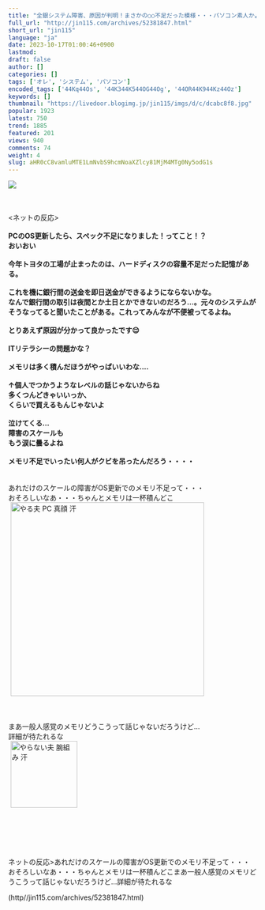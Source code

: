 ```yaml
---
title: "全銀システム障害、原因が判明！まさかの○○不足だった模様・・・パソコン素人かよｗｗｗｗ "
full_url: "http://jin115.com/archives/52381847.html"
short_url: "jin115"
language: "ja"
date: 2023-10-17T01:00:46+0900
lastmod: 
draft: false
author: []
categories: []
tags: ['オレ', 'システム', 'パソコン']
encoded_tags: ['44Kq44Os', '44K344K544OG44Og', '44OR44K944Kz44Oz']
keywords: []
thumbnail: "https://livedoor.blogimg.jp/jin115/imgs/d/c/dcabc8f8.jpg"
popular: 1923
latest: 750
trend: 1885
featured: 201
views: 940
comments: 74
weight: 4
slug: aHR0cC8vamluMTE1LmNvbS9hcmNoaXZlcy81MjM4MTg0Ny5odG1s
---
```


![](https://livedoor.blogimg.jp/jin115/imgs/d/c/dcabc8f8.jpg)

<div><a name='more'></a> <br> <br> <ネットの反応><br> <br> <b>PCのOS更新したら、スペック不足になりました！ってこと！？<br> おいおい<br> </b><br> <b>今年トヨタの工場が止まったのは、ハードディスクの容量不足だった記憶がある。</b><br> <br> <b>これを機に銀行間の送金を即日送金ができるようにならないかな。<br> なんで銀行間の取引は夜間とか土日とかできないのだろう…。元々のシステムがそうなってると聞いたことがある。これってみんなが不便被ってるよね。<br> </b><br> <b>とりあえず原因が分かって良かったです😌</b><br> <br> <b>ITリテラシーの問題かな？</b><br> <br> <b>メモリは多く積んだほうがやっぱいいわな....</b><br> <br> <b>↑個人でつかうようなレベルの話じゃないからね<br> 多くつんどきゃいいっか、<br> くらいで買えるもんじゃないよ </b><br> <br> <b>泣けてくる…<br> 障害のスケールも<br> もう涙に曇るよね</b><br> <br> <b>メモリ不足でいったい何人がクビを吊ったんだろう・・・・</b><br> <br> <br> あれだけのスケールの障害がOS更新でのメモリ不足って・・・<br> おそろしいなあ・・・ちゃんとメモリは一杯積んどこ<br> <img src='https//livedoor.blogimg.jp/jin115/imgs/4/7/4738b087.gif' alt='やる夫 PC 真顔 汗' width='392' border='0' hspace='5' class='pict'><br> <br> <br> <br> まあ一般人感覚のメモリどうこうって話じゃないだろうけど…<br> 詳細が待たれるな<br> <img src='https//livedoor.blogimg.jp/jin115/imgs/0/4/04ee80e6.gif' alt='やらない夫 腕組み 汗' width='135' border='0' hspace='5' class='pict'><br> <br> <br> <br> <br> <br> <p>ネットの反応>あれだけのスケールの障害がOS更新でのメモリ不足って・・・おそろしいなあ・・・ちゃんとメモリは一杯積んどこまあ一般人感覚のメモリどうこうって話じゃないだろうけど…詳細が待たれるな</p></div>

(http//jin115.com/archives/52381847.html)
